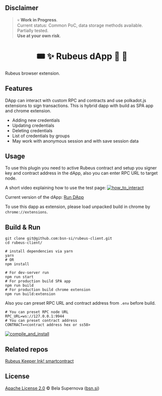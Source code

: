 ## Disclaimer
> 💀 **Work in Progress**.  
> Current status: Common PoC, data storage methods available. Partially tested.   
> **Use at your own risk**.

<h1 align="center">
    🎟️ ✨ Rubeus dApp 🎁 👛
</h1>

Rubeus browser extension.

## Features
DApp can interact with custom RPC and contracts and use polkadot.js extensions to sign transactions.
This is hybrid dapp with build as SPA app and chrome extension. 

- Adding new credentials
- Updating credentials
- Deleting credentials
- List of credentials by groups 
- May work with anonymous session and with save session data

## Usage
To use this plugin you need to active Rubeus contract and setup you signer key and contract address in the dApp, also you can enter RPC URL to target node. 

A short video explaining how to use the test page:
[![how_to_interact](https://user-images.githubusercontent.com/98888366/199804806-8da45800-27f0-4719-9452-e36990c62772.png)](https://media.bsn.si/rubeus/interact_with_test_page.mp4)

Current version of the dApp:
[Run DApp](https://bsn-si.github.io/rubeus/)

To use this dapp as extension, please load unpacked build in chrome by `chrome://extensions`.

## Build & Run
```
git clone git@github.com:bsn-si/rubeus-client.git
cd rubeus-client/

# install dependencies via yarn
yarn
# OR
npm install

# For dev-server run
npm run start
# For production build SPA app
npm run build
# For production build chrome extension 
npm run build:extension
```

Also you can preset RPC URL and contract address from `.env` before build.  

```
# You can preset RPC node URL
RPC_URL=ws://127.0.0.1:9944
# You can preset contract address
CONTRACT=<contract address hex or ss58>
```

[![compile_and_install](https://user-images.githubusercontent.com/98888366/199809917-8328c724-eed4-4ea2-9354-aac357fe945e.png)](https://media.bsn.si/rubeus/compile_and_install_extension.mp4)

## Related repos
[Rubeus Keeper Ink! smartcontract](https://github.com/bsn-si/rubeus-smartcontract/)

## License
[Apache License 2.0](https://github.com/bsn-si/rubeus-client/blob/main/license) © Bela Supernova ([bsn.si](https://bsn.si))
